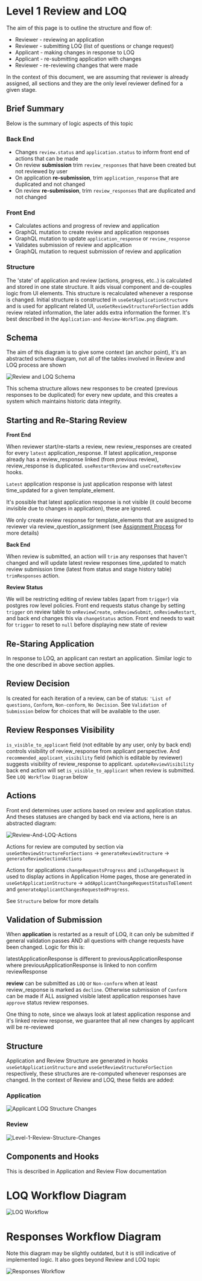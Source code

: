 # Level 1 Review and LOQ

The aim of this page is to outline the structure and flow of:

- Reviewer - reviewing an application
- Reviewer - submitting LOQ (list of questions or change request)
- Applicant - making changes in response to LOQ
- Applicant - re-submitting application with changes
- Reviewer - re-reviewing changes that were made

In the context of this document, we are assuming that reviewer is already assigned, all sections and they are the only level reviewer defined for a given stage.

## Brief Summary

Below is the summary of logic aspects of this topic

### Back End

- Changes `review.status` and `application.status` to inform front end of actions that can be made
- On review **submission** trim `review_responses` that have been created but not reviewed by user
- On application **re-submission**, trim `application_response` that are duplicated and not changed
- On review **re-submission**, trim `review_responses` that are duplicated and not changed

### Front End

- Calculates actions and progress of review and application
- GraphQL mutation to create review and application responses
- GraphQL mutation to update `application_response` or `review_response`
- Validates submission of review and application
- GraphQL mutation to request submission of review and application

### Structure

The 'state' of application and review (actions, progress, etc..) is calculated and stored in one state structure. It aids visual component and de-couples logic from UI elements. This structure is recalculated whenever a response is changed. Initial structure is constructed in `useGetApplicationStructure` and is used for applicant related UI, `useGetReviewStructureForSection` adds review related information, the later adds extra information the former. It's best described in the `Application-and-Review-Workflow.png` diagram.

## Schema

The aim of this diagram is to give some context (an anchor point), it's an abstracted schema diagram, not all of the tables involved in Review and LOQ process are shown

![Review and LOQ Schema](images/Review-And-LOQ-Schema.png)

This schema structure allows new responses to be created (previous responses to be duplicated) for every new update, and this creates a system which maintains historic data integrity.

## Starting and Re-Staring Review

**Front End**

When reviewer start/re-starts a review, new review_responses are created for every `latest` application_response. If latest application_response already has a review_response linked (from previous review), review_response is duplicated. `useRestartReview` and `useCreateReview` hooks.

`Latest` application response is just application response with latest time_updated for a given template_element.

It's possible that latest application response is not visible (it could become invisible due to changes in application), these are ignored.

We only create review response for template_elements that are assigned to reviewer via review_question_assignment (see [Assignment Process](Assignment-Process.md) for more details)

**Back End**

When review is submitted, an action will `trim` any responses that haven't changed and will update latest review responses time_updated to match review submission time (latest from status and stage history table) `trimResponses` action.

**Review Status**

We will be restricting editing of review tables (apart from `trigger`) via postgres row level policies. Front end requests status change by setting `trigger` on review table to `onReviewCreate`, `onReviewSubmit`, `onReviewRestart`, and back end changes this via `changeStatus` action. Front end needs to wait for `trigger` to reset to `null` before displaying new state of review

## Re-Staring Application

In response to LOQ, an applicant can restart an application. Similar logic to the one described in above section applies.

## Review Decision

Is created for each iteration of a review, can be of status: `'List of questions`, `Conform`, `Non-conform`, `No Decision`. See `Validation of Submission` below for choices that will be available to the user.

## Review Responses Visibility

`is_visible_to_applicant` field (not editable by any user, only by back end) controls visibility of review_response from applicant perspective. And `recommended_applicant_visibility` field (which is editable by reviewer) suggests visibility of review_response to applicant. `updateReviewVisibility` back end action will set `is_visible_to_applicant` when review is submitted. See `LOQ Workflow Diagram` below

## Actions

Front end determines user actions based on review and application status. And theses statuses are changed by back end via actions, here is an abstracted diagram:

![Review-And-LOQ-Actions](images/Review-And-LOQ-Actions.png)

Actions for review are computed by section via `useGetReviewStructureForSections` -> `generateReviewStructure` -> `generateReviewSectionActions`

Actions for applications `changeRequestsProgress` and `isChangeRequest` is used to display actions in Application Home pages, those are generated in `useGetApplicationStructure` -> `addApplicantChangeRequestStatusToElement` and `generateApplicantChangesRequestedProgress`.

See `Structure` below for more details

## Validation of Submission

When **application** is restarted as a result of LOQ, it can only be submitted if general validation passes AND all questions with change requests have been changed. Logic for this is:

latestApplicationResponse is different to previousApplicationResponse where previousApplicationResponse is linked to non confirm reviewResponse

**review** can be submitted as `LOQ` or `Non-conform` when at least review_response is marked as `decline`. Otherwise submission of `Conform` can be made if ALL assigned visible latest application responses have `approve` status review responses.

One thing to note, since we always look at latest application response and it's linked review response, we guarantee that all new changes by applicant will be re-reviewed

## Structure

Application and Review Structure are generated in hooks `useGetApplicationStructure` and `useGetReviewStructureForSection` respectively, these structures are re-computed whenever responses are changed. In the context of Review and LOQ, these fields are added:

### Application

![Applicant LOQ Structure Changes](images/Applicant-LOQ-Structure-Changes.png)

### Review

![Level-1-Review-Structure-Changes](images/Level-1-Review-Structure-Changes.png)

## Components and Hooks

This is described in Application and Review Flow documentation

# LOQ Workflow Diagram

![LOQ Workflow](images/LOQ-Workflow.png)

# Responses Workflow Diagram

Note this diagram may be slightly outdated, but it is still indicative of implemented logic. It also goes beyond Review and LOQ topic

![Responses Workflow](images/Responses-Workflow.png)
